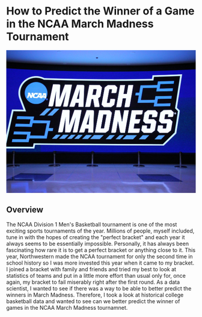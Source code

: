 # How to Predict the Winner of a Game in the NCAA March Madness Tournament

![March Madness](MarchMadness.jfif)

## Overview
The NCAA Division 1 Men's Basketball tournament is one of the most exciting sports tournaments of the year. Millions of people, myself included, tune in with the hopes of creating the "perfect bracket" and each year it always seems to be essentially impossible. Personally, it has always been fascinating how rare it is to get a perfect bracket or anything close to it. This year, Northwestern made the NCAA tournament for only the second time in school history so I was more invested this year when it came to my bracket. I joined a bracket with family and friends and tried my best to look at statistics of teams and put in a little more effort than usual only for, once again, my bracket to fail miserably right after the first round. As a data scientist, I wanted to see if there was a way to be able to better predict the winners in March Madness. Therefore, I took a look at historical college basketball data and wanted to see can we better predict the winner of games in the NCAA March Madness tournamnet.



